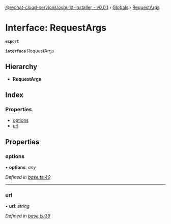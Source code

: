 [@redhat-cloud-services/osbuild-installer - v0.0.1](../README.md) › [Globals](../globals.md) › [RequestArgs](requestargs.md)

# Interface: RequestArgs

**`export`** 

**`interface`** RequestArgs

## Hierarchy

* **RequestArgs**

## Index

### Properties

* [options](requestargs.md#options)
* [url](requestargs.md#url)

## Properties

###  options

• **options**: *any*

*Defined in [base.ts:40](https://github.com/Gundersanne/javascript-clients/blob/master/packages/osbuild-installer/base.ts#L40)*

___

###  url

• **url**: *string*

*Defined in [base.ts:39](https://github.com/Gundersanne/javascript-clients/blob/master/packages/osbuild-installer/base.ts#L39)*
